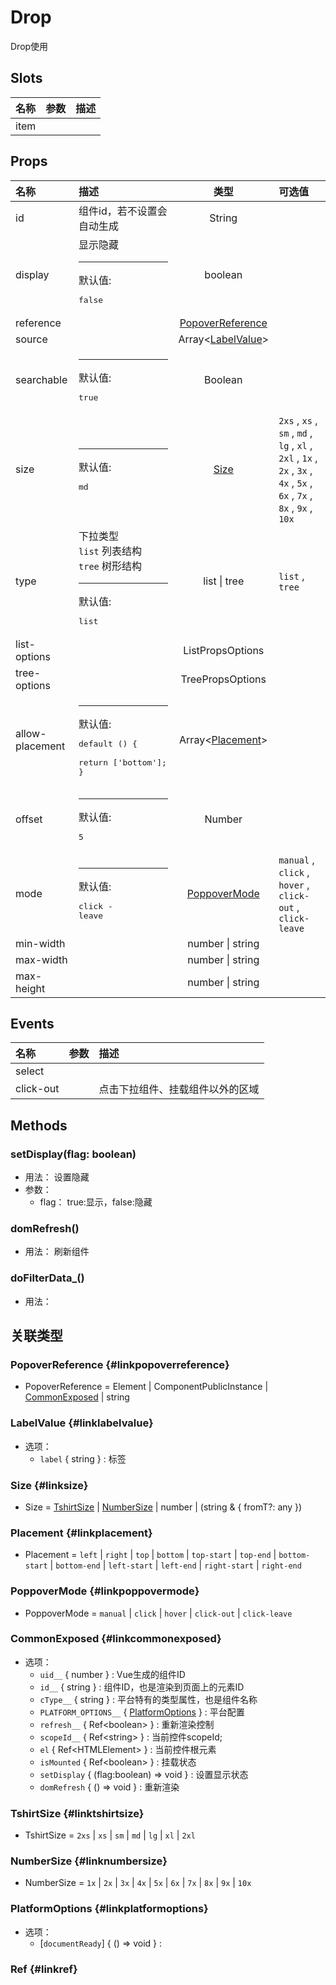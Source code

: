 # Drop


Drop使用

## Slots


<div class="slots">

| 名称 | 参数 | 描述 |
| :--- | :--- | :--- |
| item |      |      |

</div>



## Props


<div class="props">

| 名称            | 描述                                                                           |                    类型                    | 可选值                                                                                                                  |
| :-------------- | :----------------------------------------------------------------------------- | :----------------------------------------: | :---------------------------------------------------------------------------------------------------------------------- |
| id              | 组件id，若不设置会自动生成                                                     |                   String                   |                                                                                                                         |
| display         | 显示隐藏<hr>默认值:<br><pre>false</pre>                                        |                   boolean                  |                                                                                                                         |
| reference       |                                                                                |  [PopoverReference](#linkpopoverreference) |                                                                                                                         |
| source          |                                                                                | Array&lt;[LabelValue](#linklabelvalue)&gt; |                                                                                                                         |
| searchable      | <hr>默认值:<br><pre>true</pre>                                                 |                   Boolean                  |                                                                                                                         |
| size            | <hr>默认值:<br><pre>md</pre>                                                   |              [Size](#linksize)             | `2xs` , `xs` , `sm` , `md` , `lg` , `xl` , `2xl` , `1x` , `2x` , `3x` , `4x` , `5x` , `6x` , `7x` , `8x` , `9x` , `10x` |
| type            | 下拉类型<br/>`list` 列表结构<br/>`tree` 树形结构<hr>默认值:<br><pre>list</pre> |                list \| tree                | `list` , `tree`                                                                                                         |
| list-options    |                                                                                |              ListPropsOptions              |                                                                                                                         |
| tree-options    |                                                                                |              TreePropsOptions              |                                                                                                                         |
| allow-placement | <hr>默认值:<br><pre>default () {<br>  return ['bottom'];<br>}</pre>            |  Array&lt;[Placement](#linkplacement)&gt;  |                                                                                                                         |
| offset          | <hr>默认值:<br><pre>5</pre>                                                    |                   Number                   |                                                                                                                         |
| mode            | <hr>默认值:<br><pre>click - leave</pre>                                        |      [PoppoverMode](#linkpoppovermode)     | `manual` , `click` , `hover` , `click-out` , `click-leave`                                                              |
| min-width       |                                                                                |              number \| string              |                                                                                                                         |
| max-width       |                                                                                |              number \| string              |                                                                                                                         |
| max-height      |                                                                                |              number \| string              |                                                                                                                         |

</div>



## Events


<div class="events">

| 名称      | 参数 | 描述                             |
| :-------- | :--- | :------------------------------- |
| select    |      |                                  |
| click-out |      | 点击下拉组件、挂载组件以外的区域 |

</div>



## Methods

### setDisplay(flag: boolean)
- 用法： 设置隐藏
- 参数：
	 - flag： true:显示，false:隐藏

### domRefresh()
- 用法： 刷新组件



### doFilterData_()
- 用法： 

## 关联类型



### PopoverReference {#linkpopoverreference}

- PopoverReference = 	 Element \| ComponentPublicInstance \| [CommonExposed](#linkcommonexposed) \| string

### LabelValue {#linklabelvalue}

- 选项：
	 - `label` { string } : 标签

### Size {#linksize}

- Size = 	 [TshirtSize](#linktshirtsize) \| [NumberSize](#linknumbersize) \| number \| (string &amp; { fromT?: any })

### Placement {#linkplacement}

- Placement = 	 `left` \| `right` \| `top` \| `bottom` \| `top-start` \| `top-end` \| `bottom-start` \| `bottom-end` \| `left-start` \| `left-end` \| `right-start` \| `right-end`

### PoppoverMode {#linkpoppovermode}

- PoppoverMode = 	 `manual` \| `click` \| `hover` \| `click-out` \| `click-leave`

### CommonExposed {#linkcommonexposed}

- 选项：
	 - `uid__` { number } : Vue生成的组件ID
	 - `id__` { string } : 组件ID，也是渲染到页面上的元素ID
	 - `cType__` { string } : 平台特有的类型属性，也是组件名称
	 - `PLATFORM_OPTIONS__` { [PlatformOptions](#linkplatformoptions) } : 平台配置
	 - `refresh__` { Ref&lt;boolean&gt; } : 重新渲染控制
	 - `scopeId__` { Ref&lt;string&gt; } : 当前控件scopeId;
	 - `el` { Ref&lt;HTMLElement&gt; } : 当前控件根元素
	 - `isMounted` { Ref&lt;boolean&gt; } : 挂载状态
	 - `setDisplay` { (flag:boolean) =&gt; void } : 设置显示状态
	 - `domRefresh` { () =&gt; void } : 重新渲染

### TshirtSize {#linktshirtsize}

- TshirtSize = 	 `2xs` \| `xs` \| `sm` \| `md` \| `lg` \| `xl` \| `2xl`

### NumberSize {#linknumbersize}

- NumberSize = 	 `1x` \| `2x` \| `3x` \| `4x` \| `5x` \| `6x` \| `7x` \| `8x` \| `9x` \| `10x`

### PlatformOptions {#linkplatformoptions}

- 选项：
	 - [`documentReady`] { () =&gt; void } : 

### Ref {#linkref}
